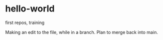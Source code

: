# hello-world
first repos, training

Making an edit to the file, while in a branch. Plan to merge back into main.

